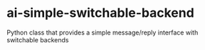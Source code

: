 # ai-simple-switchable-backend
Python class that provides a simple message/reply interface with switchable backends
